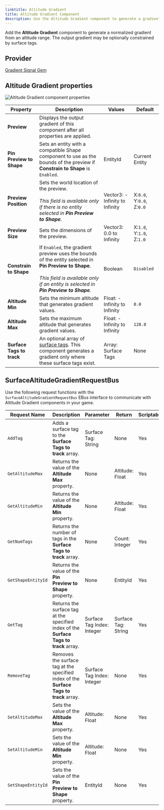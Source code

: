 ```yaml
---
linktitle: Altitude Gradient
title: Altitude Gradient Component
description: Use the Altitude Gradient component to generate a gradient from an altitude range in Open 3D Engine (O3DE).
---
```


Add the **Altitude Gradient** component to generate a normalized gradient from an altitude range.  The output gradient may be optionally constrained by surface tags.

## Provider

[Gradient Signal Gem](/docs/user-guide/gems/reference/utility/gradient-signal)

## Altitude Gradient properties

![Altitude Gradient component properties](/images/user-guide/components/reference/gradients/altitude-gradient-component.png)

| Property | Description | Values | Default |
|-|-|-|-|
| **Preview** | Displays the output gradient of this component after all properties are applied. | | |
| **Pin Preview to Shape** | Sets an entity with a compatible Shape component to use as the bounds of the preview if **Constrain to Shape** is `Enabled`. | EntityId | Current Entity |
| **Preview Position** | Sets the world location of the preview.<br> <br>*This field is available only if there is no entity selected in **Pin Preview to Shape**.* | Vector3: -Infinity to Infinity | X:`0.0`, Y:`0.0`, Z:`0.0` |
| **Preview Size** | Sets the dimensions of the preview. | Vector3: 0.0 to Infinity | X:`1.0`, Y:`1.0`, Z:`1.0` |
| **Constrain to Shape** | If `Enabled`, the gradient preview uses the bounds of the entity selected in **Pin Preview to Shape**.<br> <br>*This field is available only if an entity is selected in **Pin Preview to Shape**.* | Boolean | `Disabled` |
| **Altitude Min** | Sets the minimum altitude that generates gradient values. | Float: -Infinity to Infinity | `0.0` |
| **Altitude Max** | Sets the maximum altitude that generates gradient values. | Float: -Infinity to Infinity | `128.0` |
| **Surface Tags to track** | An optional array of [surface tags](/docs/user-guide/gems/reference/environment/surface-data).  This component generates a gradient only where these surface tags exist. | Array: Surface Tags | None |

## SurfaceAltitudeGradientRequestBus

Use the following request functions with the `SurfaceAltitudeGradientRequestBus` EBus interface to communicate with Altitude Gradient components in your game.

| Request Name | Description | Parameter | Return | Scriptable |
|-|-|-|-|-|
| `AddTag` | Adds a surface tag to the **Surface Tags to track** array. | Surface Tag: String | None | Yes |
| `GetAltitudeMax` | Returns the value of the **Altitude Max** property. | None | Altitude: Float | Yes |
| `GetAltitudeMin` | Returns the value of the **Altitude Min** property. | None | Altitude: Float | Yes |
| `GetNumTags` | Returns the number of tags in the **Surface Tags to track** array. | None | Count: Integer | Yes |
| `GetShapeEntityId` | Returns the value of the **Pin Preview to Shape** property. | None | EntityId | Yes |
| `GetTag` | Returns the surface tag at the specified index of the **Surface Tags to track** array. | Surface Tag Index: Integer | Surface Tag: String | Yes |
| `RemoveTag` | Removes the surface tag at the specified index of the **Surface Tags to track** array. | Surface Tag Index: Integer | None | Yes |
| `SetAltitudeMax` | Sets the value of the **Altitude Max** property. | Altitude: Float | None | Yes |
| `SetAltitudeMin` | Sets the value of the **Altitude Min** property. | Altitude: Float | None | Yes |
| `SetShapeEntityId` | Sets the value of the **Pin Preview to Shape** property. | EntityId | None | Yes |
